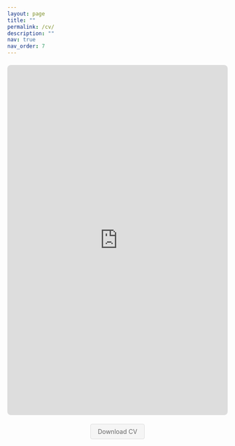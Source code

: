 ```yaml
---
layout: page
title: ""
permalink: /cv/
description: ""
nav: true
nav_order: 7
---
```


<div class="cv-container" style="width: 100%; height: 800px; margin: 20px 0;">
    <iframe 
        src="https://drive.google.com/file/d/1vJHmK3pp34EM_TPcJ_FNU2bA-oa1M2v_/preview" 
        width="100%" 
        height="100%" 
        frameborder="0"
        style="border: 1px solid var(--global-divider-color); border-radius: 8px;">
    </iframe>
</div>

<div class="cv-download" style="text-align: center; margin-top: 20px;">
    <a href="https://drive.google.com/file/d/1vJHmK3pp34EM_TPcJ_FNU2bA-oa1M2v_/view?usp=sharing" 
       target="_blank" 
       style="background-color: #f5f5f5; color: #666; padding: 8px 16px; text-decoration: none; border-radius: 4px; display: inline-block; border: 1px solid #ddd; font-size: 14px; transition: all 0.2s ease;">
        Download CV
    </a>
</div>
